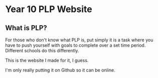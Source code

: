 # Year 10 PLP Website

## What is PLP?
For those who don't know what PLP is, put simply it is a task where you have to push yourself with goals to complete over a set time period.  
Different schools do this differently.

This is the website I made for it, I guess.

I'm only really putting it on Github so it can be online.
